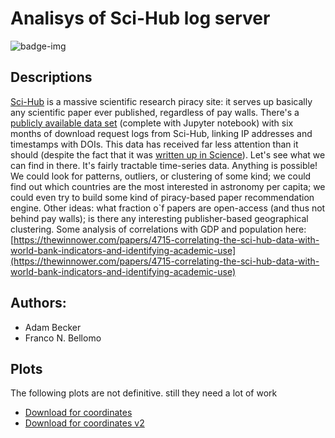 # Analisys of Sci-Hub log server

![badge-img](https://img.shields.io/badge/Made%20at-%23AstroHackWeek-8063d5.svg?style=flat)

## Descriptions
[Sci-Hub](http://sci-hub.cc/) is a massive scientific research piracy site: it serves up basically any scientific paper ever published, regardless of pay walls. There's a [publicly available data set](http://datadryad.org/resource/doi:10.5061/dryad.q447c) (complete with Jupyter notebook) with six months of download request logs from Sci-Hub, linking IP addresses and timestamps with DOIs. This data has received far less attention than it should (despite the fact that it was [written up in Science](http://www.sciencemag.org/news/2016/04/whos-downloading-pirated-papers-everyone)). Let's see what we can find in there. It's fairly tractable time-series data. Anything is possible! We could look for patterns, outliers, or clustering of some kind; we could find out which countries are the most interested in astronomy per capita; we could even try to build some kind of piracy-based paper recommendation engine. Other ideas: what fraction o`f papers are open-access (and thus not behind pay walls); is there any interesting publisher-based geographical clustering.  Some analysis of correlations with GDP and population here: [https://thewinnower.com/papers/4715-correlating-the-sci-hub-data-with-world-bank-indicators-and-identifying-academic-use](https://thewinnower.com/papers/4715-correlating-the-sci-hub-data-with-world-bank-indicators-and-identifying-academic-use)

## Authors:
* Adam Becker
* Franco N. Bellomo

## Plots
The following plots are not definitive. still they need a lot of work

* [Download for coordinates](https://fnbellomo.github.io/Sci-Hub-Analisys/)
* [Download for coordinates v2](https://fnbellomo.github.io/Sci-Hub-Analisys/mapv2.html)
